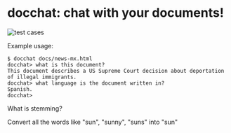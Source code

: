 # docchat: chat with your documents!

![test cases](https://github.com/mikeizbicki/docchat/workflows/tests/badge.svg)

Example usage:

```
$ docchat docs/news-mx.html
docchat> what is this document?
This document describes a US Supreme Court decision about deportation of illegal immigrants.
docchat> what language is the document written in?
Spanish.
docchat> 
```

What is stemming?

Convert all the words like "sun", "sunny", "suns" into "sun"